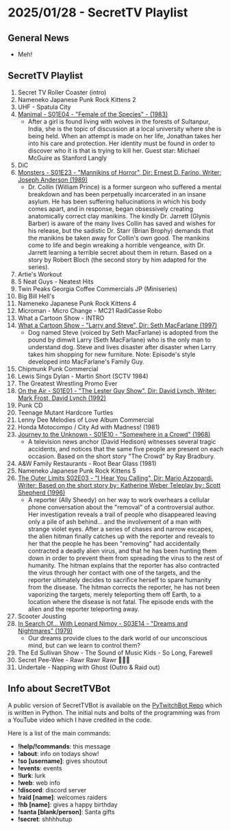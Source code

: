 # 2025/01/28 - SecretTV Playlist

## General News

- Meh!

## SecretTV Playlist

1. Secret TV Roller Coaster (intro)
2. Nameneko Japanese Punk Rock Kittens 2
3. UHF - Spatula City
5. [Manimal - S01E04 - "Female of the Species" - (1983)](https://en.wikipedia.org/wiki/Manimal#Episodes)
   - After a girl is found living with wolves in the forests of Sultanpur, India, she is the topic of discussion at a local university where she is being held. When an attempt is made on her life, Jonathan takes her into his care and protection. Her identity must be found in order to discover who it is that is trying to kill her.  Guest star: Michael McGuire as Stanford Langly
6. DiC
7. [Monsters - S01E23 - "Mannikins of Horror", Dir: Ernest D. Farino, Writer: Joseph Anderson (1989)](https://en.wikipedia.org/wiki/List_of_Monsters_episodes)
   - Dr. Collin (William Prince) is a former surgeon who suffered a mental breakdown and has been perpetually incarcerated in an insane asylum. He has been suffering hallucinations in which his body comes apart, and in response, began obsessively creating anatomically correct clay manikins. The kindly Dr. Jarrett (Glynis Barber) is aware of the many lives Collin has saved and wishes for his release, but the sadistic Dr. Starr (Brian Brophy) demands that the manikins be taken away for Collin's own good. The manikins come to life and begin wreaking a horrible vengeance, with Dr. Jarrett learning a terrible secret about them in return.  Based on a story by Robert Bloch (the second story by him adapted for the series).
8. Artie's Workout
9. 5 Neat Guys - Neatest Hits
10. Twin Peaks Georgia Coffee Commercials JP (Miniseries)
10. Big Bill Hell's
11. Nameneko Japanese Punk Rock Kittens 4
12. Microman - Micro Change - MC21 RadiCasse Robo
13. What a Cartoon Show - INTRO
14. [What a Cartoon Show - "Larry and Steve", Dir: Seth MacFarlane (1997)](https://en.wikipedia.org/wiki/What_a_Cartoon!)
    - Dog named Steve (voiced by Seth MacFarlane) is adopted from the pound by dimwit Larry (Seth MacFarlane) who is the only man to understand dog. Steve and lives disaster after disaster when Larry takes him shopping for new furniture.  Note: Episode's style developed into MacFarlane's Family Guy.
15. Chipmunk Punk Commercial
16. Lewis Sings Dylan - Martin Short (SCTV 1984)
17. The Greatest Wrestling Promo Ever
18. [On the Air - S01E01 - "The Lester Guy Show", Dir: David Lynch, Writer: Mark Frost, David Lynch (1992)](https://en.wikipedia.org/wiki/On_the_Air_(TV_series)#Episodes)
19. Punk CD
20. Teenage Mutant Hardcore Turtles
21. Lenny Dee Melodies of Love Album Commercial
22. Honda Motocompo / City Ad with Madness! (1981)
23. [Journey to the Unknown - S01E10 - "Somewhere in a Crowd" (1968)](https://en.wikipedia.org/wiki/Journey_to_the_Unknown#Episodes)
    - A television news anchor (David Hedison) witnesses several tragic accidents, and notices that the same five people are present on each occasion. Based on the short story "The Crowd" by Ray Bradbury.
24. A&W Family Restaurants - Root Bear Glass (1981)
25. Nameneko Japanese Punk Rock Kittens 5
26. [The Outer Limits S02E03 - "I Hear You Calling", Dir: Mario Azzopardi, Writer: Based on the short story by : Katherine Weber
Teleplay by : Scott Shepherd (1996)](https://en.wikipedia.org/wiki/List_of_The_Outer_Limits_(1995_TV_series)_episodes#Season_2_(1996))
    - A reporter (Ally Sheedy) on her way to work overhears a cellular phone conversation about the "removal" of a controversial author. Her investigation reveals a trail of people who disappeared leaving only a pile of ash behind... and the involvement of a man with strange violet eyes. After a series of chases and narrow escapes, the alien hitman finally catches up with the reporter and reveals to her that the people he has been "removing" had accidentally contracted a deadly alien virus, and that he has been hunting them down in order to prevent them from spreading the virus to the rest of humanity. The hitman explains that the reporter has also contracted the virus through her contact with one of the targets, and the reporter ultimately decides to sacrifice herself to spare humanity from the disease. The hitman corrects the reporter, he has not been vaporizing the targets, merely teleporting them off Earth, to a location where the disease is not fatal. The episode ends with the alien and the reporter teleporting away.
27. Scooter Jousting
28. [In Search Of... With Leonard Nimoy - S03E14 - "Dreams and Nightmares" (1979)](https://en.wikipedia.org/wiki/In_Search_of..._(TV_series)#Season_3_(1978%E2%80%931979))
    - Our dreams provide clues to the dark world of our unconscious mind, but can we learn to control them?
29. The Ed Sullivan Show - The Sound of Music Kids - So Long, Farewell
30. Secret Pee-Wee - Rawr Rawr Rawr 🐊🐊🐊
31. Undertale - Napping with Ghost (Outro & Raid out)



## Info about SecretTVBot

A public version of SecretTVBot is available on the [PyTwitchBot Repo](https://github.com/awbored/PyTwitchBot) which is written in Python.  The initial nuts and bolts of the programming was from a YouTube video which I have credited in the code.

Here is a list of the main commands:
- **!help/!commands**: this message
- **!about**: info on todays show!
- **!so [username]**: gives shoutout
- **!events**: events
- **!lurk**: lurk
- **!web**: web info
- **!discord**: discord server
- **!raid [name]**: welcomes raiders
- **!hb [name]**: gives a happy birthday
- **!santa [blank/person]**: Santa gifts
- **!secret**: shhhhutup
